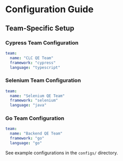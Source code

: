 # Configuration Guide

## Team-Specific Setup

### Cypress Team Configuration
```yaml
team:
  name: "CLC QE Team"
  framework: "cypress"
  language: "typescript"
```

### Selenium Team Configuration  
```yaml
team:
  name: "Selenium QE Team"
  framework: "selenium"
  language: "java"
```

### Go Team Configuration
```yaml
team:
  name: "Backend QE Team"
  framework: "go"
  language: "go"
```

See example configurations in the `configs/` directory.
